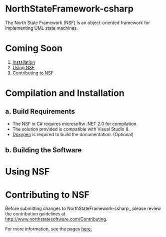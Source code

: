 NorthStateFramework-csharp
==========================

The North State Framework (NSF) is an object-oriented framework for implementing UML state machines.

Coming Soon
===========

1. [Installation](#compilation-and-installation)
2. [Using NSF](#using-nsf)
3. [Contributing to NSF](#contributing-to-nsf) 

Compilation and Installation
============================

a. Build Requirements
---------------------
* The NSF in C# requires microsoftw .NET 2.0 for compilation.  
* The solution provided is compatible with Visual Studio 8.
* <a href="http://www.doxygen.org/">Doxygen</a> is required to build the documentation. (Optional)

b. Building the Software
------------------------

Using NSF
=========

Contributing to NSF
====================
Before submitting changes to NorthStateFramework-csharp,, please review the contribution guidelines at http://www.northstatesoftware.com/Contributing.

For more information, see the pages <a href="http://northstatesoftware.github.io/NorthStateFramework-csharp/index.html">here.</a>
